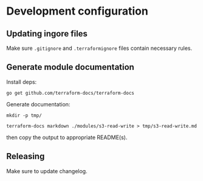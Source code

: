 # Development configuration

## Updating ingore files

Make sure `.gitignore` and `.terraformignore` files contain necessary rules.

## Generate module documentation

Install deps:
```
go get github.com/terraform-docs/terraform-docs
```

Generate documentation:
```
mkdir -p tmp/

terraform-docs markdown ./modules/s3-read-write > tmp/s3-read-write.md
```

then copy the output to appropriate README(s).

## Releasing

Make sure to update changelog.

